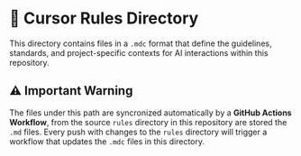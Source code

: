 # 📜 Cursor Rules Directory

This directory contains files in a `.mdc` format that define the guidelines, standards, and project-specific contexts for AI interactions within this repository.

## ⚠️ Important Warning

The files under this path are syncronized automatically by a **GitHub Actions Workflow**, from the source `rules` directory in this repository are stored the `.md` files. Every push with changes to the `rules` directory will trigger a workflow that updates the `.mdc` files in this directory.
